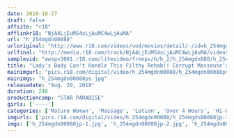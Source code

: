 ```yaml
---
date: 2018-10-27
draft: false
affsite: "r18"
afflinkr18: "NjA4LjEuMS4xLjAuMC4wLjAuMA"
url: "h_254mgdn00088"
urloriginal: "http://www.r18.com/videos/vod/movies/detail/-/id=h_254mgdn00088"
urlfinal: "http://media.r18.com/track/NjA4LjEuMS4xLjAuMC4wLjAuMA/videos/vod/movies/detail/-/id=h_254mgdn00088"
samplevid: "awspv3001.r18.com/litevideo/freepv/h/h_2/h_254mgdn088/h_254mgdn088_dmb_w.mp4"
title: "Lady's Body Can't Handle This Filthy Rehab!! Corrupt Masseuse's Mature Woman Ecstasy 16 Women 240 Min"
mainimgurl: "pics.r18.com/digital/video/h_254mgdn00088/h_254mgdn00088ps.jpg"
mainimgs: "h_254mgdn00088ps.jpg"
releasedate: "Aug. 20, 2018"
duration: 240
productioncomp: "STAR PARADISE"
girls: ['----']
categories: ['Mature Woman', 'Massage', 'Lotion', 'Over 4 Hours', 'Hi-Def']
imgurls: ['pics.r18.com/digital/video/h_254mgdn00088/h_254mgdn00088jp-1.jpg', 'pics.r18.com/digital/video/h_254mgdn00088/h_254mgdn00088jp-2.jpg', 'pics.r18.com/digital/video/h_254mgdn00088/h_254mgdn00088jp-3.jpg', 'pics.r18.com/digital/video/h_254mgdn00088/h_254mgdn00088jp-4.jpg', 'pics.r18.com/digital/video/h_254mgdn00088/h_254mgdn00088jp-5.jpg', 'pics.r18.com/digital/video/h_254mgdn00088/h_254mgdn00088jp-6.jpg', 'pics.r18.com/digital/video/h_254mgdn00088/h_254mgdn00088jp-7.jpg', 'pics.r18.com/digital/video/h_254mgdn00088/h_254mgdn00088jp-8.jpg', 'pics.r18.com/digital/video/h_254mgdn00088/h_254mgdn00088jp-9.jpg', 'pics.r18.com/digital/video/h_254mgdn00088/h_254mgdn00088jp-10.jpg', 'pics.r18.com/digital/video/h_254mgdn00088/h_254mgdn00088jp-11.jpg', 'pics.r18.com/digital/video/h_254mgdn00088/h_254mgdn00088jp-12.jpg', 'pics.r18.com/digital/video/h_254mgdn00088/h_254mgdn00088jp-13.jpg', 'pics.r18.com/digital/video/h_254mgdn00088/h_254mgdn00088jp-14.jpg', 'pics.r18.com/digital/video/h_254mgdn00088/h_254mgdn00088jp-15.jpg', 'pics.r18.com/digital/video/h_254mgdn00088/h_254mgdn00088jp-16.jpg', 'pics.r18.com/digital/video/h_254mgdn00088/h_254mgdn00088jp-17.jpg', 'pics.r18.com/digital/video/h_254mgdn00088/h_254mgdn00088jp-18.jpg', 'pics.r18.com/digital/video/h_254mgdn00088/h_254mgdn00088jp-19.jpg', 'pics.r18.com/digital/video/h_254mgdn00088/h_254mgdn00088jp-20.jpg']
imgs: ['h_254mgdn00088jp-1.jpg', 'h_254mgdn00088jp-2.jpg', 'h_254mgdn00088jp-3.jpg', 'h_254mgdn00088jp-4.jpg', 'h_254mgdn00088jp-5.jpg', 'h_254mgdn00088jp-6.jpg', 'h_254mgdn00088jp-7.jpg', 'h_254mgdn00088jp-8.jpg', 'h_254mgdn00088jp-9.jpg', 'h_254mgdn00088jp-10.jpg', 'h_254mgdn00088jp-11.jpg', 'h_254mgdn00088jp-12.jpg', 'h_254mgdn00088jp-13.jpg', 'h_254mgdn00088jp-14.jpg', 'h_254mgdn00088jp-15.jpg', 'h_254mgdn00088jp-16.jpg', 'h_254mgdn00088jp-17.jpg', 'h_254mgdn00088jp-18.jpg', 'h_254mgdn00088jp-19.jpg', 'h_254mgdn00088jp-20.jpg']
---
```

